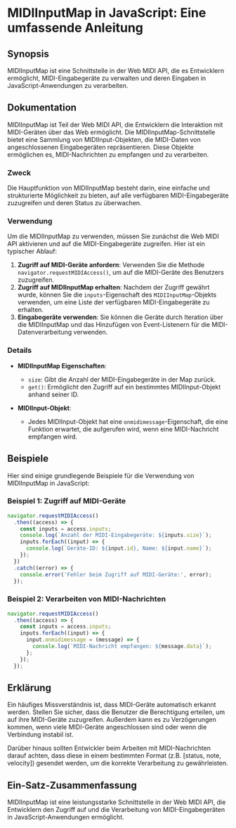 <!--
Meta Description: # MIDIInputMap in JavaScript: Eine umfassende Anleitung ## Synopsis MIDIInputMap ist eine Schnittstelle in der Web MIDI API, die es Entwicklern ermögl...
Meta Keywords: midi, die, midiinputmap, auf, eine
-->

# MIDIInputMap in JavaScript: Eine umfassende Anleitung

## Synopsis
MIDIInputMap ist eine Schnittstelle in der Web MIDI API, die es Entwicklern ermöglicht, MIDI-Eingabegeräte zu verwalten und deren Eingaben in JavaScript-Anwendungen zu verarbeiten.

## Dokumentation
MIDIInputMap ist Teil der Web MIDI API, die Entwicklern die Interaktion mit MIDI-Geräten über das Web ermöglicht. Die MIDIInputMap-Schnittstelle bietet eine Sammlung von MIDIInput-Objekten, die MIDI-Daten von angeschlossenen Eingabegeräten repräsentieren. Diese Objekte ermöglichen es, MIDI-Nachrichten zu empfangen und zu verarbeiten.

### Zweck
Die Hauptfunktion von MIDIInputMap besteht darin, eine einfache und strukturierte Möglichkeit zu bieten, auf alle verfügbaren MIDI-Eingabegeräte zuzugreifen und deren Status zu überwachen.

### Verwendung
Um die MIDIInputMap zu verwenden, müssen Sie zunächst die Web MIDI API aktivieren und auf die MIDI-Eingabegeräte zugreifen. Hier ist ein typischer Ablauf:

1. **Zugriff auf MIDI-Geräte anfordern**: Verwenden Sie die Methode `navigator.requestMIDIAccess()`, um auf die MIDI-Geräte des Benutzers zuzugreifen.
2. **Zugriff auf MIDIInputMap erhalten**: Nachdem der Zugriff gewährt wurde, können Sie die `inputs`-Eigenschaft des `MIDIInputMap`-Objekts verwenden, um eine Liste der verfügbaren MIDI-Eingabegeräte zu erhalten.
3. **Eingabegeräte verwenden**: Sie können die Geräte durch Iteration über die MIDIInputMap und das Hinzufügen von Event-Listenern für die MIDI-Datenverarbeitung verwenden.

### Details
- **MIDIInputMap Eigenschaften**:
  - `size`: Gibt die Anzahl der MIDI-Eingabegeräte in der Map zurück.
  - `get()`: Ermöglicht den Zugriff auf ein bestimmtes MIDIInput-Objekt anhand seiner ID.
  
- **MIDIInput-Objekt**:
  - Jedes MIDIInput-Objekt hat eine `onmidimessage`-Eigenschaft, die eine Funktion erwartet, die aufgerufen wird, wenn eine MIDI-Nachricht empfangen wird.

## Beispiele
Hier sind einige grundlegende Beispiele für die Verwendung von MIDIInputMap in JavaScript:

### Beispiel 1: Zugriff auf MIDI-Geräte
```javascript
navigator.requestMIDIAccess()
  .then((access) => {
    const inputs = access.inputs;
    console.log(`Anzahl der MIDI-Eingabegeräte: ${inputs.size}`);
    inputs.forEach((input) => {
      console.log(`Geräte-ID: ${input.id}, Name: ${input.name}`);
    });
  })
  .catch((error) => {
    console.error('Fehler beim Zugriff auf MIDI-Geräte:', error);
  });
```

### Beispiel 2: Verarbeiten von MIDI-Nachrichten
```javascript
navigator.requestMIDIAccess()
  .then((access) => {
    const inputs = access.inputs;
    inputs.forEach((input) => {
      input.onmidimessage = (message) => {
        console.log(`MIDI-Nachricht empfangen: ${message.data}`);
      };
    });
  });
```

## Erklärung
Ein häufiges Missverständnis ist, dass MIDI-Geräte automatisch erkannt werden. Stellen Sie sicher, dass die Benutzer die Berechtigung erteilen, um auf ihre MIDI-Geräte zuzugreifen. Außerdem kann es zu Verzögerungen kommen, wenn viele MIDI-Geräte angeschlossen sind oder wenn die Verbindung instabil ist. 

Darüber hinaus sollten Entwickler beim Arbeiten mit MIDI-Nachrichten darauf achten, dass diese in einem bestimmten Format (z.B. [status, note, velocity]) gesendet werden, um die korrekte Verarbeitung zu gewährleisten.

## Ein-Satz-Zusammenfassung
MIDIInputMap ist eine leistungsstarke Schnittstelle in der Web MIDI API, die Entwicklern den Zugriff auf und die Verarbeitung von MIDI-Eingabegeräten in JavaScript-Anwendungen ermöglicht.